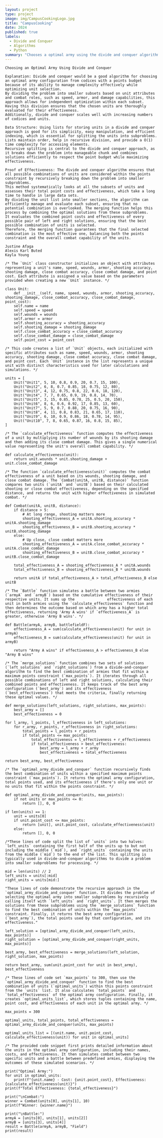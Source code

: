 ```yaml
---
layout: project
type: project
image: img/CampusCookingLogo.jpg
title: "CampusCooking"
date: 2024
published: true
labels:
  - Divide and Conquer
  - Algorithms
  - Python
summary: "Chooses a optimal army using the divide and conquer algorithm."
---
```

    Choosing an Optimal Army Using Divide and Conquer

    Explanation: Divide and conquer would be a good algorithm for choosing an optimal army configuration from codices with a points budget because of its ability to manage complexity effectively while optimizing unit selection. 
    By dividing the problem into smaller subsets based on unit attributes and combat roles, such as speed, armor, and damage capabilities, this approach allows for independent optimization within each subset. Having this division ensures that the chosen units are thoroughly evaluated for their effectiveness. 
    Additionally, divide and conquer scales well with increasing numbers of codices and units. 

    Data Structure: Using lists for storing units in a divide and conquer approach is good for its simplicity, easy manipulation, and efficient indexing, which is essential for splitting the units into subproblems. 
    Lists maintain order, help in recursive division, and provide a O(1) time complexity for accessing elements. 
    Recursive splitting is central to the divide and conquer approach, as it breaks down the problem into manageable chunk and combines solutions efficiently to respect the point budget while maximizing effectiveness. 

    Proof of Effectiveness: The divide and conquer algorithm ensures that all possible combinations of units are considered within the points constraint by recursively breaking down the problem into smaller subproblems. 
    This method systematically looks at all the subsets of units and assesses their total point costs and effectiveness, which take a long time to handle in large data sets. 
    By dividing the unit list into smaller sections, the algorithm can efficiently manage and evaluate each subset, ensuring that no potential combination is overlooked. The merging function helps this process by combining the optimal solutions from these subproblems. 
    It evaluates the combined point costs and effectiveness of every possible pair of left and right solutions, ensuring that the best possible combination of units is selected. 
    Therefore, the merging function guarantees that the final selected combination is the most effective one, balancing both the points constraint and the overall combat capability of the units.

    Justine Afaga
    Alexis Karl Buted
    Kayla Young 

    /* The `Unit` class constructor initializes an object with attributes representing a unit's name, speed, wounds, armor, shooting accuracy, shooting damage, close combat accuracy, close combat damage, and point cost. Each attribute is assigned a value based on the parameters provided when creating a new `Unit` instance. */

    class Unit:
        def __init__(self, name, speed, wounds, armor, shooting_accuracy, shooting_damage, close_combat_accuracy, close_combat_damage, point_cost):
        self.name = name
        self.speed = speed
        self.wounds = wounds
        self.armor = armor
        self.shooting_accuracy = shooting_accuracy
        self.shooting_damage = shooting_damage
        self.close_combat_accuracy = close_combat_accuracy
        self.close_combat_damage = close_combat_damage
        self.point_cost = point_cost

    /* This code creates a list of `Unit` objects, each initialized with specific attributes such as name, speed, wounds, armor, shooting accuracy, shooting damage, close combat accuracy, close combat damage, and point cost. Each `Unit` instance in the list represents a unique unit with distinct characteristics used for later calculations and simulations. */

    units = [
        Unit("Unit1", 5, 10, 0.8, 0.9, 20, 0.7, 15, 100),
        Unit("Unit2", 6, 8, 0.7, 0.85, 18, 0.75, 12, 80),
        Unit("Unit3", 4, 12, 0.75, 0.8, 22, 0.6, 18, 120),
        Unit("Unit4", 7, 7, 0.65, 0.9, 19, 0.8, 14, 70),
        Unit("Unit5", 3, 15, 0.85, 0.78, 25, 0.5, 20, 150),
        Unit("Unit6", 8, 6, 0.6, 0.92, 17, 0.85, 13, 60),
        Unit("Unit7", 5, 9, 0.7, 0.88, 20, 0.75, 16, 90),
        Unit("Unit8", 4, 11, 0.8, 0.83, 21, 0.65, 17, 110),
        Unit("Unit9", 6, 10, 0.9, 0.86, 18, 0.78, 14, 95),
        Unit("Unit10", 7, 8, 0.65, 0.87, 16, 0.8, 15, 85),
    ]

    /* The `calculate_effectiveness` function computes the effectiveness of a unit by multiplying its number of wounds by its shooting damage and then adding its close combat damage. This gives a single numerical value representing the unit's overall combat capability. */

    def calculate_effectiveness(unit):
        return unit.wounds * unit.shooting_damage + unit.close_combat_damage

    /* The function `calculate_effectiveness(unit)` computes the combat effectiveness of a unit based on its wounds, shooting damage, and close combat damage. The `Combat(unitA, unitB, distance)` function compares two units (`unitA` and `unitB`) based on their calculated shooting or close combat effectiveness, depending on the specified distance, and returns the unit with higher effectiveness in simulated combat. */

    def Combat(unitA, unitB, distance):
        if distance > 5:
            # At long range, shooting matters more
            shooting_effectiveness_A = unitA.shooting_accuracy * unitA.shooting_damage
            shooting_effectiveness_B = unitB.shooting_accuracy * unitB.shooting_damage
        else:
            # Up close, close combat matters more
            shooting_effectiveness_A = unitA.close_combat_accuracy * unitA.close_combat_damage
            shooting_effectiveness_B = unitB.close_combat_accuracy * unitB.close_combat_damage
    
        total_effectiveness_A = shooting_effectiveness_A * unitA.wounds
        total_effectiveness_B = shooting_effectiveness_B * unitB.wounds
    
        return unitA if total_effectiveness_A > total_effectiveness_B else unitB

    /* The `Battle` function simulates a battle between two armies (`armyA` and `armyB`) based on the cumulative effectiveness of their respective units. It sums up the               effectiveness of each unit in both armies using the `calculate_effectiveness` function and then determines the outcome based on which army has a higher total effectiveness, returning 'Army A wins' if `effectiveness_A` is greater, otherwise 'Army B wins'. */

    def Battle(armyA, armyB, battlefieldF):
        effectiveness_A = sum(calculate_effectiveness(unit) for unit in armyA)
        effectiveness_B = sum(calculate_effectiveness(unit) for unit in armyB)
    
        return "Army A wins" if effectiveness_A > effectiveness_B else "Army B wins"

    /* The `merge_solutions` function combines two sets of solutions (`left_solutions` and `right_solutions`) from a divide-and-conquer algorithm to find the best combination of armies that fit within a maximum points constraint (`max_points`). It iterates through all possible combinations of left and right solutions, calculating their combined points and effectiveness. It keeps track of the best army configuration (`best_army`) and its effectiveness (`best_effectiveness`) that meets the criteria, finally returning these optimal values. */

    def merge_solutions(left_solutions, right_solutions, max_points):
        best_army = []
        best_effectiveness = 0

    for l_army, l_points, l_effectiveness in left_solutions:
        for r_army, r_points, r_effectiveness in right_solutions:
            total_points = l_points + r_points
            if total_points <= max_points:
                total_effectiveness = l_effectiveness + r_effectiveness
                if total_effectiveness > best_effectiveness:
                    best_army = l_army + r_army
                    best_effectiveness = total_effectiveness

    return best_army, best_effectiveness

    /* The `optimal_army_divide_and_conquer` function recursively finds the best combination of units within a specified maximum points constraint (`max_points`). It returns the optimal army configuration, total points used, and its effectiveness if there's only one unit or no units that fit within the points constraint. */

    def optimal_army_divide_and_conquer(units, max_points):
        if not units or max_points <= 0:
            return [], 0, 0

    if len(units) == 1:
        unit = units[0]
        if unit.point_cost <= max_points:
            return [unit], unit.point_cost, calculate_effectiveness(unit)
        else:
            return [], 0, 0

    /*These lines of code split the list of `units` into two halves: `left_units` containing the first half of the units up to but not including the middle (`mid`), and `right_units` containing the units from the middle (`mid`) to the end of the list. This splitting is typically used in divide-and-conquer algorithms to divide a problem into smaller subproblems for processing. */
    
    mid = len(units) // 2
    left_units = units[:mid]
    right_units = units[mid:]

    "These lines of code demonstrate the recursive approach in the `optimal_army_divide_and_conquer` function. It divides the problem of selecting the optimal army into smaller subproblems by recursively calling itself with `left_units` and `right_units`. It then merges the solutions from these subproblems using the `merge_solutions` function to find the best combination of units within the `max_points` constraint. Finally, it returns the best army configuration (`best_army`), the total points used by that configuration, and its effectiveness."

    left_solution = [optimal_army_divide_and_conquer(left_units, max_points)]
    right_solution = [optimal_army_divide_and_conquer(right_units, max_points)]

    best_army, best_effectiveness = merge_solutions(left_solution, right_solution, max_points)

    return best_army, sum(unit.point_cost for unit in best_army), best_effectiveness

    /* These lines of code set `max_points` to 300, then use the `optimal_army_divide_and_conquer` function to find the best combination of units (`optimal_units`) within this points constraint from the `units` list. It also calculates `total_points` and `total_effectiveness` of the optimal army configuration. Finally, it creates `optimal_units_list`, which stores tuples containing the name, point cost, and effectiveness of each unit in the optimal army. */

    max_points = 300

    optimal_units, total_points, total_effectiveness = optimal_army_divide_and_conquer(units, max_points)

    optimal_units_list = [(unit.name, unit.point_cost, calculate_effectiveness(unit)) for unit in optimal_units]

    /* The provided code snippet first prints detailed information about the units in the optimal army configuration, including their names, costs, and effectiveness. It then simulates combat between two specific units and a battle between predefined armies, displaying the outcomes of these simulated scenarios. */

    print("Optimal Army:")
    for unit in optimal_units:
        print(f"{unit.name} - Cost: {unit.point_cost}, Effectiveness: {calculate_effectiveness(unit)}")
    print(f"Total Effectiveness: {total_effectiveness}")

    print("\nCombat:")
    winner = Combat(units[0], units[1], 10)
    print(f"Winner: {winner.name}")

    print("\nBattle:")
    armyA = [units[0], units[1], units[2]]
    armyB = [units[3], units[4]]
    result = Battle(armyA, armyB, "Field")
    print(result)


